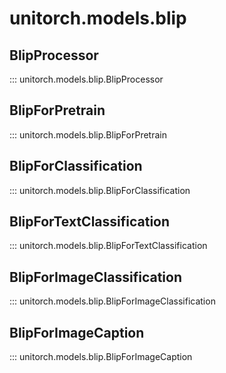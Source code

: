 # unitorch.models.blip

## BlipProcessor

::: unitorch.models.blip.BlipProcessor

## BlipForPretrain

::: unitorch.models.blip.BlipForPretrain

## BlipForClassification

::: unitorch.models.blip.BlipForClassification

## BlipForTextClassification

::: unitorch.models.blip.BlipForTextClassification

## BlipForImageClassification

::: unitorch.models.blip.BlipForImageClassification

## BlipForImageCaption

::: unitorch.models.blip.BlipForImageCaption
